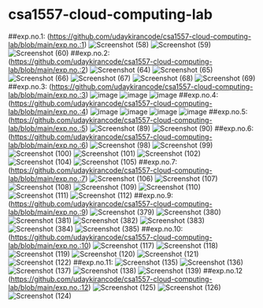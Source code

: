 # csa1557-cloud-computing-lab
##exp.no.1:
(https://github.com/udaykirancode/csa1557-cloud-computing-lab/blob/main/exp.no.:1)
![Screenshot (58)](https://user-images.githubusercontent.com/113407411/192196290-d1cc7de5-003e-478f-9905-6069c0b49a9f.png)
![Screenshot (59)](https://user-images.githubusercontent.com/113407411/192196352-7b2a94ff-48e2-41b7-b368-88b552fbafa0.png)
![Screenshot (60)](https://user-images.githubusercontent.com/113407411/192196266-65147382-bb96-40e0-8a89-ce32a7229966.png)
##exp.no.2:
(https://github.com/udaykirancode/csa1557-cloud-computing-lab/blob/main/exp.no.:2)
![Screenshot (64)](https://user-images.githubusercontent.com/113407411/192201275-9025eaf6-6c90-4b71-b5b5-9bb603b785b0.png)
![Screenshot (65)](https://user-images.githubusercontent.com/113407411/192201298-e04a3b38-5397-4b5f-af7c-03b48405e4ba.png)
![Screenshot (66)](https://user-images.githubusercontent.com/113407411/192201308-c70035b6-53f1-4d52-b6e3-bc47757b7b70.png)
![Screenshot (67)](https://user-images.githubusercontent.com/113407411/192201321-474c600c-a972-4b6d-8710-9d07790ee519.png)
![Screenshot (68)](https://user-images.githubusercontent.com/113407411/192201331-eac07dbf-ab49-404c-b756-e30ab55675c8.png)
![Screenshot (69)](https://user-images.githubusercontent.com/113407411/192201344-51bd5af8-013f-4bb8-917d-b1a2221e60ac.png)
##exp.no.3:
(https://github.com/udaykirancode/csa1557-cloud-computing-lab/blob/main/exp.no.:3)
![image](https://user-images.githubusercontent.com/113407411/192204409-161d3b86-1ea4-4eab-b32b-ac93910db832.png)
![image](https://user-images.githubusercontent.com/113407411/192204436-625ebafd-1c6a-41ab-b0fd-9fd0d852dd92.png)
![image](https://user-images.githubusercontent.com/113407411/192204480-81f87539-a77d-4557-99e5-9871be90b804.png)
##exp.no.4:
(https://github.com/udaykirancode/csa1557-cloud-computing-lab/blob/main/exp.no.:4)
![image](https://user-images.githubusercontent.com/113407411/192208152-06da7724-aa52-4033-9cfc-f1d8f1b9a9b6.png)
![image](https://user-images.githubusercontent.com/113407411/192208187-ecfd0deb-8e61-4735-9d33-1ac9dcdda3e2.png)
![image](https://user-images.githubusercontent.com/113407411/192208224-63073768-c580-490a-9db2-0ed7b5b4d354.png)
![image](https://user-images.githubusercontent.com/113407411/192208252-42fb74a7-62b1-452a-8f3c-6f9b73c70b19.png)
##exp.no.5:
(https://github.com/udaykirancode/csa1557-cloud-computing-lab/blob/main/exp.no.:5)
![Screenshot (89)](https://user-images.githubusercontent.com/113407411/192211008-47e2ef10-0a0b-47d7-96fc-3b722f7f7f04.png)
![Screenshot (90)](https://user-images.githubusercontent.com/113407411/192211045-caf811ba-3dd6-4223-9993-6c609819ca3c.png)
##exp.no.6:
(https://github.com/udaykirancode/csa1557-cloud-computing-lab/blob/main/exp.no.:6)
![Screenshot (98)](https://user-images.githubusercontent.com/113407411/192436186-3ba3c09f-9902-42ba-b3f5-392e639f56f3.png)
![Screenshot (99)](https://user-images.githubusercontent.com/113407411/192436194-a6f8489b-a794-4684-9d72-69a66ce92760.png)
![Screenshot (100)](https://user-images.githubusercontent.com/113407411/192436213-24920bfc-e636-468b-8819-aca7baaa54ba.png)
![Screenshot (101)](https://user-images.githubusercontent.com/113407411/192436256-02094217-894c-447b-aad1-af95b451213f.png)
![Screenshot (102)](https://user-images.githubusercontent.com/113407411/192436278-a893af51-54b1-40a7-872e-27f265b88ae8.png)
![Screenshot (104)](https://user-images.githubusercontent.com/113407411/192436298-de4f3957-6ce5-40db-9fb4-58a2ed2d573b.png)
![Screenshot (105)](https://user-images.githubusercontent.com/113407411/192436319-0c86070b-6d45-43f0-bf29-941602015f5e.png)
##exp.no.7:
(https://github.com/udaykirancode/csa1557-cloud-computing-lab/blob/main/exp.no.:7)
![Screenshot (106)](https://user-images.githubusercontent.com/113407411/192440940-2e73430f-5311-4074-9440-56fc70dcf653.png)
![Screenshot (107)](https://user-images.githubusercontent.com/113407411/192440956-a1890cd8-5134-4308-9cb8-c24910b08d9e.png)
![Screenshot (108)](https://user-images.githubusercontent.com/113407411/192440980-aa28dd88-b11a-43c5-979e-6ef38cd868da.png)
![Screenshot (109)](https://user-images.githubusercontent.com/113407411/192441010-fb295569-f8bf-44c6-b043-31596e235bb5.png)
![Screenshot (110)](https://user-images.githubusercontent.com/113407411/192441027-571d3abe-215b-4364-8a8d-51ee511fc490.png)
![Screenshot (111)](https://user-images.githubusercontent.com/113407411/192441038-c036ebf2-bcfe-428b-b6da-7bda151d5400.png)
![Screenshot (112)](https://user-images.githubusercontent.com/113407411/192441164-37665c7a-cb9a-448b-9984-1d633ef3d861.png)
##exp.no.9:
(https://github.com/udaykirancode/csa1557-cloud-computing-lab/blob/main/exp.no.:9)
![Screenshot (379)](https://user-images.githubusercontent.com/113407411/192483374-a440851a-1a7a-41ca-99af-b55b7da0ee9c.png)
![Screenshot (380)](https://user-images.githubusercontent.com/113407411/192483398-bb00d4a8-f0b8-44ca-9e0f-f254b81bd493.png)
![Screenshot (381)](https://user-images.githubusercontent.com/113407411/192483439-e14e9c0e-4032-411c-a5d0-cb136cf1bfbf.png)
![Screenshot (382)](https://user-images.githubusercontent.com/113407411/192483471-ccee9890-344f-41b0-8e3c-08cc1f2c06ac.png)
![Screenshot (383)](https://user-images.githubusercontent.com/113407411/192483491-5d531d7d-cf4e-406f-b6f3-5fd525a7583e.png)
![Screenshot (384)](https://user-images.githubusercontent.com/113407411/192483526-73a51349-083a-46ba-be85-d50f6ed1fae4.png)
![Screenshot (385)](https://user-images.githubusercontent.com/113407411/192483853-008f5cb3-90b8-4048-90ed-da7014401a2b.png)
##exp.no.10:
(https://github.com/udaykirancode/csa1557-cloud-computing-lab/blob/main/exp.no.:10)
![Screenshot (117)](https://user-images.githubusercontent.com/113407411/192668871-3ef2a0b9-974d-4fd3-907a-61abde5c7e96.png)
![Screenshot (118)](https://user-images.githubusercontent.com/113407411/192668928-13812200-6773-47d8-a93f-79c7ceb25455.png)
![Screenshot (119)](https://user-images.githubusercontent.com/113407411/192668976-bb905be3-df04-45a8-ab40-55605f721c2a.png)
![Screenshot (120)](https://user-images.githubusercontent.com/113407411/192668991-7d58bae1-bacc-4845-b806-5e2ed31acc72.png)
![Screenshot (121)](https://user-images.githubusercontent.com/113407411/192669005-5bdf01ec-299d-4631-b5e9-b4d74f16b422.png)
![Screenshot (122)](https://user-images.githubusercontent.com/113407411/192669018-ac8bc66f-1188-4203-b7e6-bb67de955d61.png)
##exp.no.11:
![Screenshot (135)](https://user-images.githubusercontent.com/113407411/192724671-730b7094-0387-46a3-a259-2d67c3af6b67.png)
![Screenshot (136)](https://user-images.githubusercontent.com/113407411/192724697-8b2f8eb3-a436-4e40-883a-f3411aac414e.png)
![Screenshot (137)](https://user-images.githubusercontent.com/113407411/192724725-51731567-403b-4ddb-8fe7-41e5e2577f53.png)
![Screenshot (138)](https://user-images.githubusercontent.com/113407411/192724746-d7ff9eae-c5b3-4a48-a5a0-059142ac4e25.png)
![Screenshot (139)](https://user-images.githubusercontent.com/113407411/192724788-96536188-9305-4a52-9cbc-6b92301233d6.png)
##exp.no.12
(https://github.com/udaykirancode/csa1557-cloud-computing-lab/blob/main/exp.no.:12)
![Screenshot (125)](https://user-images.githubusercontent.com/113407411/192727982-8f1c38a6-d037-4278-90ae-d3d73d8e110e.png)
![Screenshot (126)](https://user-images.githubusercontent.com/113407411/192728025-e2995efd-c9c3-43cb-b9c4-395bb2a7e854.png)
![Screenshot (124)](https://user-images.githubusercontent.com/113407411/192728065-1b90d71e-f5bb-4f90-989e-cf99caed6c65.png)
